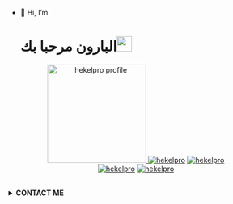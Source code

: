 - 👋 Hi, I’m <h1>البارون</h>
مرحبا بك<img src="https://raw.githubusercontent.com/iampavangandhi/iampavangandhi/master/gifs/Hi.gif" width="30px">
<p align="center"><a href="https://github.com/hekelpro"><img src="https://avatars.githubusercontent.com/u/99683519?s=400&u=43b2cc1ef1fc14e12a579a65b64b9418aa3d7d02&v=4" height='195' alt="hekelpro profile">
<a href="https://github.com/hekelpro"><img title="hekelpro" src="https://github-readme-stats.vercel.app/api?username=hekelpro&show_icons=true&include_all_commits=true&theme=radical&cache_seconds=3200"></a>
<a href="https://github.com/hekelpro"><img title="hekelpro" src="https://github-readme-stats.vercel.app/api/top-langs/?username=f1200&layout=compact&theme=nightowl"></a><br>
<a href="https://github.com/hekelpro"><img title="hekelpro" src="https://komarev.com/ghpvc/?username=hekelpro&label=Views&color=blue&style=plastic"></a>
<a href="https://github.com/hekelpro"><img title="hekelpro" src="https://img.shields.io/github/followers/hekelpro?label=follow&style=social"></a>
</p><br>

<details>
  <summary><b>CONTACT ME</b></summary><br>

  - <a href="#"/><img alt="Rizky Facebook" align="left" width="22px" src="https://cdn.jsdelivr.net/npm/simple-icons@v3/icons/facebook.svg" /><b>Add</b></a><br>
  - <a href="https://t.me/adowat"/><img alt="Rizky Telegram" align="left" width="22px" src="https://cdn.jsdelivr.net/npm/simple-icons@v3/icons/telegram.svg" /><b>Chat</b></a><br>
  - <a href="https://instagram.com/b3o_b"/><img alt="انستغرام بارون" align="left" width="22px" src="https://cdn.jsdelivr.net/npm/simple-icons@v3/icons/instagram.svg" /><b> Follow</b></a>
  </p>
</details>

